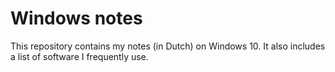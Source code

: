 # Windows notes

This repository contains my notes (in Dutch) on Windows 10. It also
includes a list of software I frequently use.